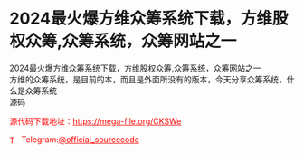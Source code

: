 # 2024最火爆方维众筹系统下载，方维股权众筹,众筹系统，众筹网站之一

2024最火爆方维众筹系统下载，方维股权众筹,众筹系统，众筹网站之一<br>方维的众筹系统，是目前的本，而且是外面所没有的版本，今天分享众筹系统，什么是众筹系统<br>源码<br>


<p style="color: red;">源代码下载地址：<a href="https://mega-file.org/CKSWe" style="color: red;">https://mega-file.org/CKSWe</a></p><p style="color: red;"><img src="https://cdn-icons-png.flaticon.com/512/2111/2111646.png" alt="Telegram Icon" style="width: 16px; vertical-align: middle; margin-right: 5px;">Telegram:<a href="https://t.me/official_sourcecode" style="color: red;">@official_sourcecode</a></p>